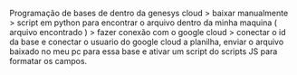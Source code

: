 

Programação de bases de dentro da genesys cloud > baixar manualmente > script em python para encontrar o arquivo dentro da minha maquina
( arquivo encontrado ) > fazer conexão com o google cloud > conectar o id da base e conectar o usuario do google cloud a planilha, enviar o arquivo baixado no meu pc para essa base e ativar um script do scripts JS para formatar os campos. 